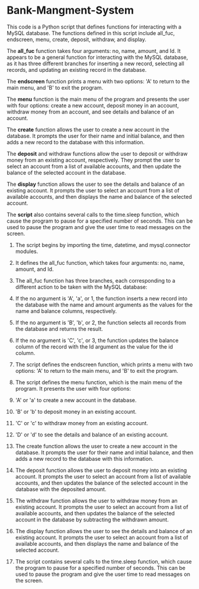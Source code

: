 # Bank-Mangment-System

This code is a Python script that defines functions for interacting with a MySQL database. The functions defined in this script include all_fuc, endscreen, menu, create, deposit, withdraw, and display.

The **all_fuc** function takes four arguments: no, name, amount, and Id. It appears to be a general function for interacting with the MySQL database, as it has three different branches for inserting a new record, selecting all records, and updating an existing record in the database.

The **endscreen** function prints a menu with two options: 'A' to return to the main menu, and 'B' to exit the program.

The **menu** function is the main menu of the program and presents the user with four options: create a new account, deposit money in an account, withdraw money from an account, and see details and balance of an account.

The **create** function allows the user to create a new account in the database. It prompts the user for their name and initial balance, and then adds a new record to the database with this information.

The **deposit** and withdraw functions allow the user to deposit or withdraw money from an existing account, respectively. They prompt the user to select an account from a list of available accounts, and then update the balance of the selected account in the database.

The **display** function allows the user to see the details and balance of an existing account. It prompts the user to select an account from a list of available accounts, and then displays the name and balance of the selected account.

The **script** also contains several calls to the time.sleep function, which cause the program to pause for a specified number of seconds. This can be used to pause the program and give the user time to read messages on the screen.

1. The script begins by importing the time, datetime, and mysql.connector modules.

2. It defines the all_fuc function, which takes four arguments: no, name, amount, and Id.

3. The all_fuc function has three branches, each corresponding to a different action to be taken with the MySQL database:

4. If the no argument is 'A', 'a', or 1, the function inserts a new record into the database with the name and amount arguments as the values for the name and balance    columns, respectively.

5. If the no argument is 'B', 'b', or 2, the function selects all records from the database and returns the result.

6. If the no argument is 'C', 'c', or 3, the function updates the balance column of the record with the Id argument as the value for the id column.

7. The script defines the endscreen function, which prints a menu with two options: 'A' to return to the main menu, and 'B' to exit the program.

8. The script defines the menu function, which is the main menu of the program. It presents the user with four options:

9. 'A' or 'a' to create a new account in the database.

10. 'B' or 'b' to deposit money in an existing account.

11. 'C' or 'c' to withdraw money from an existing account.

12. 'D' or 'd' to see the details and balance of an existing account.

13. The create function allows the user to create a new account in the database. It prompts the user for their name and initial balance, and then adds a new record to     the database with this information.

14. The deposit function allows the user to deposit money into an existing account. It prompts the user to select an account from a list of available accounts, and         then updates the balance of the selected account in the database with the deposited amount.

15. The withdraw function allows the user to withdraw money from an existing account. It prompts the user to select an account from a list of available accounts, and       then updates the balance of the selected account in the database by subtracting the withdrawn amount.

16. The display function allows the user to see the details and balance of an existing account. It prompts the user to select an account from a list of available           accounts, and then displays the name and balance of the selected account.

17. The script contains several calls to the time.sleep function, which cause the program to pause for a specified number of seconds. This can be used to pause the         program and give the user time to read messages on the screen.


